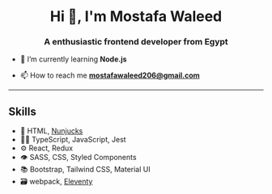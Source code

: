 <h1 align="center">Hi 👋, I'm Mostafa Waleed</h1>
<h3 align="center">A enthusiastic frontend developer from Egypt</h3>

- 🌱 I’m currently learning **Node.js**

- 📫 How to reach me **mostafawaleed206@gmail.com**

---
## Skills
- 🧱 HTML, <a href="https://mozilla.github.io/nunjucks/">Nunjucks</a>
- 👨‍💻 TypeScript, JavaScript, Jest
- ⚙️ React, Redux
- 👁️ SASS, CSS, Styled Components
- 📚 Bootstrap, Tailwind CSS, Material UI
- 🗃 webpack, <a href="https://www.11ty.dev/">Eleventy</a>
